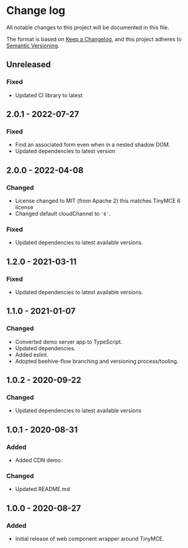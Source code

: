 # Change log
All notable changes to this project will be documented in this file.

The format is based on [Keep a Changelog](https://keepachangelog.com/en/1.0.0/),
and this project adheres to [Semantic Versioning](https://semver.org/spec/v2.0.0.html).

## Unreleased
### Fixed
- Updated CI library to latest

## 2.0.1 - 2022-07-27
### Fixed
- Find an associated form even when in a nested shadow DOM.
- Updated dependencies to latest version

## 2.0.0 - 2022-04-08
### Changed
- License changed to MIT (from Apache 2) this matches TinyMCE 6 license
- Changed default cloudChannel to `'6'`.

### Fixed
- Updated dependencies to latest available versions.

## 1.2.0 - 2021-03-11
### Fixed
- Updated dependencies to latest available versions.

## 1.1.0 - 2021-01-07
### Changed
- Converted demo server app to TypeScript.
- Updated dependencies.
- Added eslint.
- Adopted beehive-flow branching and versioning process/tooling.

## 1.0.2 - 2020-09-22
### Changed
- Updated dependencies to latest available versions

## 1.0.1 - 2020-08-31
### Added
- Added CDN demo.

### Changed
- Updated README.md

## 1.0.0 - 2020-08-27
### Added
- Initial release of web component wrapper around TinyMCE.